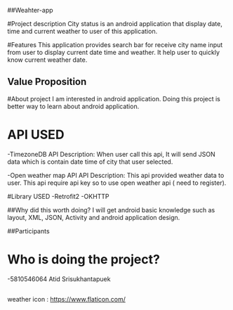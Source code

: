 ##Weahter-app

#Project description
City status is an android application that display date, time and current weather to user of this application.

#Features
This application provides search bar for receive city name input from user to display current date time and weather. It help user to quickly know current weather date.


## Value Proposition

#About project
I am interested in android application. Doing this project is better way to learn about android application.

# API USED
-TimezoneDB
API Description: When user call this api, It will send JSON data which is contain date time of city that user selected.

-Open weather map API
API Description: This api provided weather data to user. This api require api key so to use open weather api ( need to register).

#Library USED
-Retrofit2
-OKHTTP

##Why did this worth doing?
I will get android basic knowledge such as layout, XML, JSON, Activity and android application design.

##Participants
# Who is doing the project?
-5810546064 Atid Srisukhantapuek

##
weather icon : https://www.flaticon.com/
